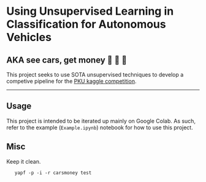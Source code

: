 # Using Unsupervised Learning in Classification for Autonomous Vehicles
## AKA see cars, get money :car: :blue_car: :taxi:

This project seeks to use SOTA unsupervised techniques to develop a competive
pipeline for the [PKU kaggle
competition](https://www.kaggle.com/c/pku-autonomous-driving).

---

## Usage

This project is intended to be  iterated up mainly on Google Colab. As such,
refer to the example (`Example.ipynb`) notebook for how to use this project.


## Misc

Keep it clean.

```
   yapf -p -i -r carsmoney test
```
